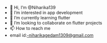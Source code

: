 - 👋 Hi, I’m @Niharika139
- 👀 I’m interested in app development
- 🌱 I’m currently learning flutter
- 💞️ I’m looking to collaborate on flutter projects
- 📫 How to reach me 
- email id:-niharikagedam1309@gmail.com

<!---
Niharika139/Niharika139 is a ✨ special ✨ repository because its `README.md` (this file) appears on your GitHub profile.
You can click the Preview link to take a look at your changes.
--->
